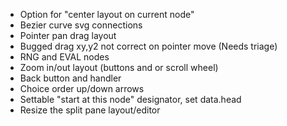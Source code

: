 * Option for "center layout on current node" 
* Bezier curve svg connections
* Pointer pan drag layout
* Bugged drag xy,y2 not correct on pointer move (Needs triage)
* RNG and EVAL nodes
* Zoom in/out layout  (buttons and or scroll wheel)
* Back button and handler
* Choice order up/down arrows
* Settable "start at this node" designator, set data.head
* Resize the split pane layout/editor